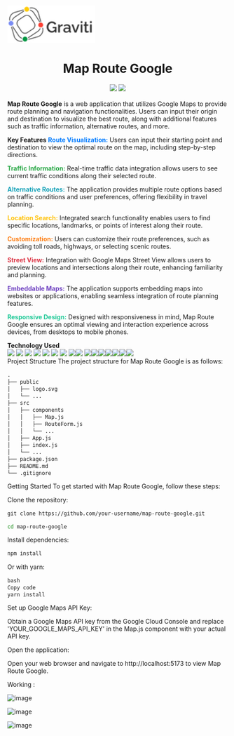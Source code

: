 <div align="Left">
  <img src="Graviti Logo.png" alt="Graviti Logo" width="200">
</div>
<div align="center">
  <h1>Map Route Google</h1>
  <img src="https://img.shields.io/badge/Google Maps-%234285F4.svg?style=for-the-badge&logo=google-maps&logoColor=white" width="300">
  <img src="https://img.shields.io/badge/github-%23121011.svg?style=for-the-badge&logo=github&color=black" width="220">
</div>
<br>
<span><b>Map Route Google</b> is a web application that utilizes Google Maps to provide route planning and navigation functionalities. Users can input their origin and destination to visualize the best route, along with additional features such as traffic information, alternative routes, and more.</span>

<b>Key Features</b>
<span style="color: #007bff;"><b>Route Visualization:</b></span> Users can input their starting point and destination to view the optimal route on the map, including step-by-step directions.

<span style="color: #28a745;"><b>Traffic Information:</b></span> Real-time traffic data integration allows users to see current traffic conditions along their selected route.

<span style="color: #17a2b8;"><b>Alternative Routes:</b></span> The application provides multiple route options based on traffic conditions and user preferences, offering flexibility in travel planning.

<span style="color: #ffc107;"><b>Location Search:</b></span> Integrated search functionality enables users to find specific locations, landmarks, or points of interest along their route.

<span style="color: #fd7e14;"><b>Customization:</b></span> Users can customize their route preferences, such as avoiding toll roads, highways, or selecting scenic routes.

<span style="color: #dc3545;"><b>Street View:</b></span> Integration with Google Maps Street View allows users to preview locations and intersections along their route, enhancing familiarity and planning.

<span style="color: #6f42c1;"><b>Embeddable Maps:</b></span> The application supports embedding maps into websites or applications, enabling seamless integration of route planning features.

<span style="color: #20c997;"><b>Responsive Design:</b></span> Designed with responsiveness in mind, Map Route Google ensures an optimal viewing and interaction experience across devices, from desktops to mobile phones.

<b>Technology Used</b></br>
<img src="https://img.shields.io/badge/React-61DAFB?style=for-the-badge&logo=react&logoColor=white"> <img src="https://img.shields.io/badge/Google Maps API-%234285F4.svg?style=for-the-badge&logo=google-maps&logoColor=white"> <img src="https://img.shields.io/badge/JavaScript-F7DF1E?style=for-the-badge&logo=javascript&logoColor=black">
<img src="https://img.shields.io/badge/GitHub-%23121011.svg?style=for-the-badge&logo=github&color=black"> <img src="https://img.shields.io/badge/Vite-%23007ACC.svg?style=for-the-badge&logo=vite&logoColor=white"> <img src="https://img.shields.io/badge/CSS-1572B6?style=for-the-badge&logo=css3&logoColor=white"> <img src="https://img.shields.io/badge/API-005571?style=for-the-badge">
<img src="https://img.shields.io/badge/Node.js-43853D?style=for-the-badge&logo=node.js&logoColor=white"><img src="https://img.shields.io/badge/tailwindcss-%2338B2AC.svg?style=for-the-badge&logo=tailwind-css&logoColor=white"> <img src="https://img.shields.io/badge/Vercel-000000?style=for-the-badge&logo=vercel&logoColor=white"><img src="https://img.shields.io/badge/NeoVim-%2357A143.svg?&style=for-the-badge&logo=neovim&logoColor=white"><img src="https://img.shields.io/badge/eslint-3A33D1?style=for-the-badge&logo=eslint&logoColor=white"><img src="https://img.shields.io/badge/GIT-E44C30?style=for-the-badge&logo=git&logoColor=white"><img src="https://img.shields.io/badge/tmux-1BB91F?style=for-the-badge&logo=tmux&logoColor=white"><img src="https://img.shields.io/badge/Linux-FCC624?style=for-the-badge&logo=linux&logoColor=black"><img src="https://img.shields.io/badge/markdown-%23000000.svg?style=for-the-badge&logo=markdown&logoColor=white "></br>
Project Structure
The project structure for Map Route Google is as follows:

```
.
├── public
│   ├── logo.svg
│   └── ...
├── src
│   ├── components
│   │   ├── Map.js
│   │   ├── RouteForm.js
│   │   └── ...
│   ├── App.js
│   ├── index.js
│   └── ...
├── package.json
├── README.md
└── .gitignore
```

Getting Started
To get started with Map Route Google, follow these steps:

Clone the repository:

```
git clone https://github.com/your-username/map-route-google.git
```

```bash
cd map-route-google
```

Install dependencies:

```bash
npm install
```

Or with yarn:

```
bash
Copy code
yarn install
```

Set up Google Maps API Key:

Obtain a Google Maps API key from the Google Cloud Console and replace 'YOUR_GOOGLE_MAPS_API_KEY' in the Map.js component with your actual API key.

Open the application:

Open your web browser and navigate to http://localhost:5173 to view Map Route Google.

Working :

![image](https://github.com/Aksshay88/Graviti-Intern-Assignment/assets/119944779/5bd7643f-6450-4e28-8863-194fb41b5872)

![image](https://github.com/Aksshay88/Graviti-Intern-Assignment/assets/119944779/1225bb9c-c861-46ee-b070-8d18ffddacfb)

![image](https://github.com/Aksshay88/Graviti-Intern-Assignment/assets/119944779/6234d469-eddd-4361-9aa4-3a47ae8d6e8e)
